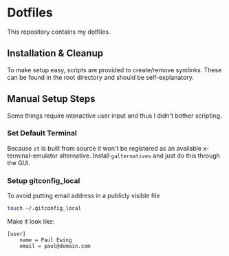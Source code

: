 # Dotfiles

This repository contains my dotfiles.

## Installation & Cleanup

To make setup easy, scripts are provided to create/remove symlinks. These can
be found in the root directory and should be self-explanatory.

## Manual Setup Steps

Some things require interactive user input and thus I didn't bother scripting.

### Set Default Terminal

Because `st` is built from source it won't be registered as an available
x-terminal-emulator alternative. Install `galternatives` and just do this
through the GUI.

### Setup gitconfig_local

To avoid putting email address in a publicly visible file
```bash
touch ~/.gitconfig_local
```

Make it look like:
```
[user]
    name = Paul Ewing
    email = paul@domain.com
```

